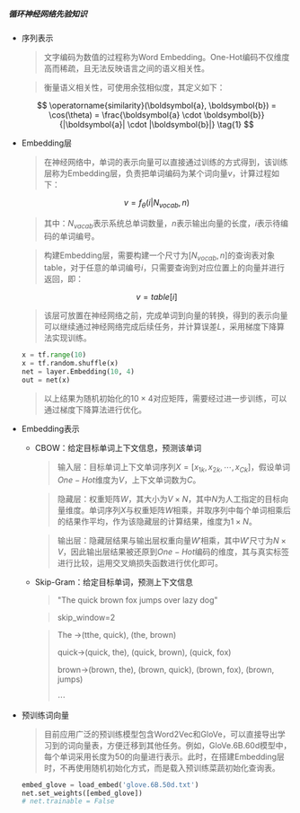 ##### 循环神经网络先验知识

+ 序列表示

  > 文字编码为数值的过程称为Word Embedding。One-Hot编码不仅维度高而稀疏，且无法反映语言之间的语义相关性。

  > 衡量语义相关性，可使用余弦相似度，其定义如下：

  $$
  \operatorname{similarity}(\boldsymbol{a}, \boldsymbol{b}) = \cos(\theta) = \frac{\boldsymbol{a} \cdot \boldsymbol{b}}{|\boldsymbol{a}| \cdot |\boldsymbol{b}|} \tag{1}
  $$

+ Embedding层

  > 在神经网络中，单词的表示向量可以直接通过训练的方式得到，该训练层称为Embedding层，负责把单词编码为某个词向量$v$，计算过程如下：

  $$
  v = f_{\theta}(i|N_{vocab}, n) \tag{2}
  $$

  > 其中：$N_{vacab}$表示系统总单词数量，$n$表示输出向量的长度，$i$表示待编码的单词编号。

  > 构建Embedding层，需要构建一个尺寸为$[N_{vocab}, n]$的查询表对象table，对于任意的单词编号$i$，只需要查询到对应位置上的向量并进行返回，即：

  $$
  v = table[i] \tag{3}
  $$

  > 该层可放置在神经网络之前，完成单词到向量的转换，得到的表示向量可以继续通过神经网络完成后续任务，并计算误差$L$，采用梯度下降算法实现训练。

  ```python
  x = tf.range(10)
  x = tf.random.shuffle(x)
  net = layer.Embedding(10, 4)
  out = net(x)
  ```

  > 以上结果为随机初始化的$10 \times 4$对应矩阵，需要经过进一步训练，可以通过梯度下降算法进行优化。

+ Embedding表示

  + CBOW：给定目标单词上下文信息，预测该单词

    > 输入层：目标单词上下文单词序列$X=[x_{1k}, x_{2k}, \cdots, x_{Ck}]$，假设单词$One-Hot$维度为$V$，上下文单词数为$C$。

    > 隐藏层：权重矩阵$W$，其大小为$V \times N$，其中$N$为人工指定的目标向量维度。单词序列$X$与权重矩阵$W$相乘，并取序列中每个单词相乘后的结果作平均，作为该隐藏层的计算结果，维度为$1 \times N$。

    > 输出层：隐藏层结果与输出层权重向量$W'$相乘，其中$W'$尺寸为$N\times V$，因此输出层结果被还原到$One-Hot$编码的维度，其与真实标签进行比较，运用交叉熵损失函数进行优化即可。

  + Skip-Gram：给定目标单词，预测上下文信息

    > "The quick brown fox jumps over lazy dog"

    > skip_window=2

    > The $\rightarrow$(tthe, quick), (the, brown)
    >
    > quick$\rightarrow$(quick, the), (quick, brown), (quick, fox)
    >
    > brown$\rightarrow$(brown, the), (brown, quick), (brown, fox), (brown, jumps)
    >
    > $\cdots$

+ 预训练词向量

  > 目前应用广泛的预训练模型包含Word2Vec和GloVe，可以直接导出学习到的词向量表，方便迁移到其他任务。例如，GloVe.6B.60d模型中，每个单词采用长度为50的向量进行表示。此时，在搭建Embedding层时，不再使用随机初始化方式，而是载入预训练菜蔬初始化查询表。

  ```python
  embed_glove = load_embed('glove.6B.50d.txt')
  net.set_weights([embed_glove])
  # net.trainable = False
  ```

  